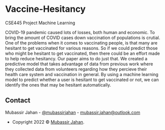 # Vaccine-Hesitancy
CSE445 Project Machine Learning

COVID-19 pandemic caused lots of losses, both human and economic. To bring the amount of COVID cases down vaccination of populations is crutial. One of the problems when it comes to vaccinating people, is that many are hesitant to get vaccinated for various reasons. So if we could predict those who might be hesitant to get vaccinated, then there could be an effort made to help reduce hesitancy. Our paper aims to do just that. We created a predictive model that takes advantage of data from previous work where they collected data from volunteers regarding how they percieve their health care system and vaccination in general. By using a machine learning model to predict whether a user is hesitant to get vaccinated or not, we can identify the ones that may be hesitant automatically.






## Contact

Mubassir Jahan - [@mubassirjahan](https://twitter.com/mubassirjahan) - mubassir.jahan@outlook.com 

- Copyright 2022 © <a href="http://github.com/mubassirjahan" target="_blank">Mubassir Jahan</a>.
